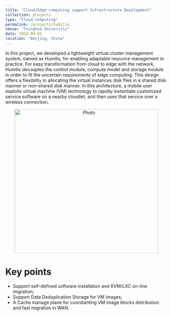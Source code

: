 ```yaml
---
title: "Cloud/Edge computing support Infrastructure Development"
collection: projects
type: "Cloud Computing"
permalink: /projects/humilis
venue: "Tsinghua University"
date: 2014-09-01
location: "Beijing, China"
---
```


In this project, we developed a lightweight virtual cluster management system, named as Humilis, for enabling adaptable resource management in practice. For easy transformation from cloud to edge with the network, Humilis decouples the control module, compute model and storage module in order to fit the uncertain requirements of edge computing. This design offers a flexibility in allocating the virtual instances disk files in a shared disk manner or non-shared disk manner. In this architecture, a mobile user exploits virtual machine (VM) technology to rapidly instantiate customized service software on a nearby cloudlet, and then uses that service over a wireless connection.

<p align="center">
  <img src="https://herbdb.github.io/images/arch.jpg?raw=true" alt="Photo" style="width: 450px;"/> 
</p>

# Key points
* Support self-defined software installation and KVM/LXC on-line migration;
* Support Data Deduplication Storage for VM images;
* A Cache manage plane for coordianting VM image blocks distribution and fast migration in WAN.


